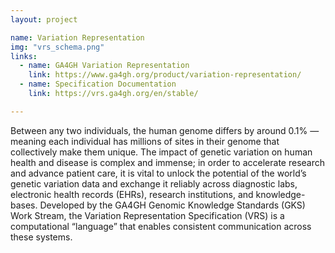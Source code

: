 ```yaml
---
layout: project

name: Variation Representation
img: "vrs_schema.png"
links:
  - name: GA4GH Variation Representation
    link: https://www.ga4gh.org/product/variation-representation/
  - name: Specification Documentation
    link: https://vrs.ga4gh.org/en/stable/

---
```

Between any two individuals, the human genome differs by around 0.1% — meaning each individual has millions of sites in their genome that collectively make them unique. The impact of genetic variation on human health and disease is complex and immense; in order to accelerate research and advance patient care, it is vital to unlock the potential of the world’s genetic variation data and exchange it reliably across diagnostic labs, electronic health records (EHRs), research institutions, and knowledge-bases. Developed by the GA4GH Genomic Knowledge Standards (GKS) Work Stream, the Variation Representation Specification (VRS) is a computational “language” that enables consistent communication across these systems.


